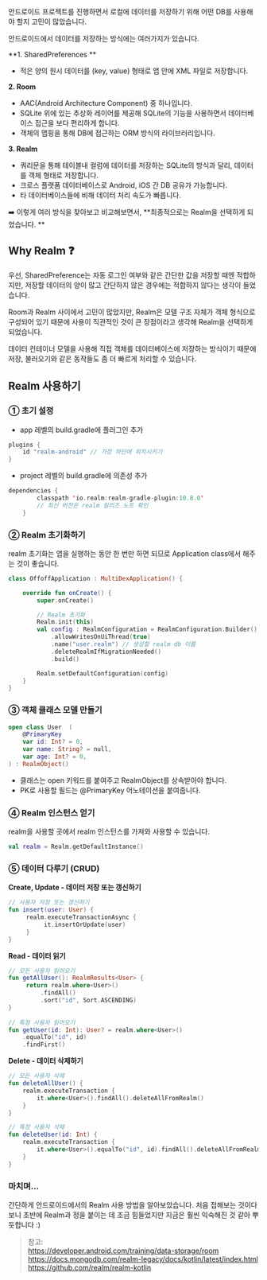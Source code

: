 안드로이드 프로젝트를 진행하면서 로컬에 데이터를 저장하기 위해 어떤 DB를 사용해야 할지 고민이 많았습니다. 

안드로이드에서 데이터를 저장하는 방식에는 여러가지가 있습니다.

**1. SharedPreferences **
- 적은 양의 원시 데이터를 (key, value) 형태로 앱 안에 XML 파일로 저장합니다.

**2. Room**
   - AAC(Android Architecture Component) 중 하나입니다.
- SQLite 위에 있는 추상화 레이어를 제공해 SQLite의 기능을 사용하면서 데이터베이스 접근을 보다 편리하게 합니다. 
- 객체의 맵핑을 통해 DB에 접근하는 ORM 방식의 라이브러리입니다.

**3. Realm**
- 쿼리문을 통해 테이블내 컬럼에 데이터를 저장하는 SQLite의 방식과 달리, 데이터를 객체 형태로 저장합니다.
- 크로스 플랫폼 데이터베이스로 Android, iOS 간 DB 공유가 가능합니다.
- 타 데이터베이스들에 비해 데이터 처리 속도가 빠릅니다.

➡️ 이렇게 여러 방식을 찾아보고 비교해보면서, **최종적으로는 Realm을 선택하게 되었습니다. **

## Why Realm ❓

우선, SharedPreference는 자동 로그인 여부와 같은 간단한 값을 저장할 때엔 적합하지만, 저장할 데이터의 양이 많고 간단하지 않은 경우에는 적합하지 않다는 생각이 들었습니다.

Room과 Realm 사이에서 고민이 많았지만, Realm은 모델 구조 자체가 객체 형식으로 구성되어 있기 때문에 사용이 직관적인 것이 큰 장점이라고 생각해 Realm을 선택하게 되었습니다.

데이터 컨테이너 모델을 사용해 직접 객체를 데이터베이스에 저장하는 방식이기 때문에 저장, 불러오기와 같은 동작들도 좀 더 빠르게 처리할 수 있습니다.
   
## Realm 사용하기

### ① 초기 설정
- app 레벨의 build.gradle에 플러그인 추가
```kotlin
plugins {
    id "realm-android" // 가장 하단에 위치시키기
}
```
- project 레벨의 build.gradle에 의존성 추가
```kotlin
dependencies {
        classpath 'io.realm:realm-gradle-plugin:10.8.0'
        // 최신 버전은 realm 릴리즈 노트 확인
    }
```

### ② Realm 초기화하기
realm 초기화는 앱을 실행하는 동안 한 번만 하면 되므로 Application class에서 해주는 것이 좋습니다.
```kotlin
class OffoffApplication : MultiDexApplication() {

    override fun onCreate() {
        super.onCreate()

        // Realm 초기화
        Realm.init(this)
        val config : RealmConfiguration = RealmConfiguration.Builder()
            .allowWritesOnUiThread(true)
            .name("user.realm") // 생성할 realm db 이름
            .deleteRealmIfMigrationNeeded()
            .build()

        Realm.setDefaultConfiguration(config)
    }
}
```

### ③ 객체 클래스 모델 만들기
```kotlin
open class User  (
    @PrimaryKey
    var id: Int? = 0,
    var name: String? = null,
    var age: Int? = 0,
) : RealmObject()
```
- 클래스는 open 키워드를 붙여주고 RealmObject를 상속받아야 합니다.
- PK로 사용할 필드는 @PrimaryKey 어노테이션을 붙여줍니다.

### ④ Realm 인스턴스 얻기
realm을 사용할 곳에서 realm 인스턴스를 가져와 사용할 수 있습니다.
```kotlin
val realm = Realm.getDefaultInstance()
```

### ⑤ 데이터 다루기 (CRUD)
**Create, Update - 데이터 저장 또는 갱신하기** 
```kotlin
// 사용자 저장 또는 갱신하기
fun insert(user: User) {
     realm.executeTransactionAsync {
          it.insertOrUpdate(user)
     }
}
```
**Read - 데이터 읽기** 
```kotlin
// 모든 사용자 읽어오기
fun getAllUser(): RealmResults<User> {
     return realm.where<User>()
         .findAll()
         .sort("id", Sort.ASCENDING)
}
        
// 특정 사용자 읽어오기
fun getUser(id: Int): User? = realm.where<User>()
    .equalTo("id", id)
    .findFirst()
```
**Delete - 데이터 삭제하기** 
```kotlin
// 모든 사용자 삭제
fun deleteAllUser() {
    realm.executeTransaction {
        it.where<User>().findAll().deleteAllFromRealm()
    }
}

// 특정 사용자 삭제
fun deleteUser(id: Int) {
    realm.executeTransaction {
        it.where<User>().equalTo("id", id).findAll().deleteAllFromRealm()
    }
}
```

### 마치며...
간단하게 안드로이드에서의 Realm 사용 방법을 알아보았습니다. 처음 접해보는 것이다 보니 초반에 Realm과 정을 붙이는 데 조금 힘들었지만 지금은 훨씬 익숙해진 것 같아 뿌듯합니다 :) 

> 참고:  
> https://developer.android.com/training/data-storage/room
> https://docs.mongodb.com/realm-legacy/docs/kotlin/latest/index.html
> https://github.com/realm/realm-kotlin